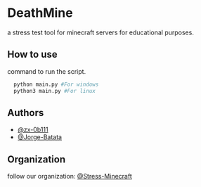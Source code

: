 
# DeathMine

a stress test tool for minecraft servers for educational purposes.


## How to use

command to run the script.

```bash
  python main.py #For windows
  python3 main.py #For linux
```
    
## Authors

- [@zx-0b111](https://github.com/zx-0b111)
- [@Jorge-Batata](https://github.com/Jorge-Batata)

## Organization
follow our organization:
[@Stress-Minecraft](https://github.com/Stress-Minecraft)
